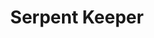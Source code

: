 --- 
title: Serpent Keeper
description:
price: "SOLD"
category: 
images: 
    - /assets/img/keeper.png
order: 505
---